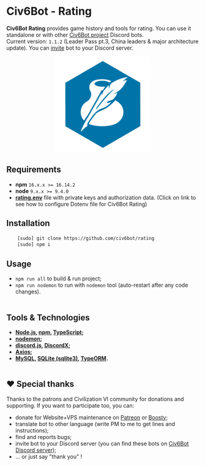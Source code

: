 # Civ6Bot - Rating

**Civ6Bot Rating** provides game history and tools for rating. You can use it standalone or with other [Civ6Bot project](https://github.com/civ6bot/) Discord bots.
<br>
Current version: `1.1.2` (Leader Pass pt.3, China leaders & major architecture update).
You can [invite](https://discord.com/api/oauth2/authorize?client_id=795292082184650813&permissions=139855260737&scope=bot) bot to your Discord server.
<p align="center">
    <img src="./images/rating.png"  width="250" height="250">
</p>

## <a name="requirements"></a>Requirements
* **npm** `16.x.x >= 16.14.2`
* **node** `9.x.x >= 9.4.0`
* [**rating.env**](./docs/env-rating.md) file with private keys and authorization data. (Click on link to see how to configure Dotenv file for Civ6Bot Rating)

## <a name="installation"></a>Installation
```bash
    [sudo] git clone https://github.com/civ6bot/rating
    [sudo] npm i
```

## <a name="usage"></a>Usage
* `npm run all` to build & run project;
* `npm run nodemon` to run with `nodemon` tool (auto-restart after any code changes).
<br/><br/>

## <a name="tools"></a>Tools & Technologies
* **[Node.js](https://nodejs.org/en/), [npm](https://www.npmjs.com/), [TypeScript](https://www.typescriptlang.org/);**
* **[nodemon](https://www.npmjs.com/package/nodemon);**
* **[discord.js](https://discord.js.org/#/), [DiscordX](https://www.npmjs.com/package/discordx);**
* **[Axios](https://www.npmjs.com/package/axios);**
* **[MySQL](https://www.npmjs.com/package/mysql), [SQLite (sqlite3)](https://www.npmjs.com/package/sqlite3), [TypeORM](https://typeorm.io/).**
<br/><br/>

## ❤️ Special thanks
Thanks to the patrons and Civilization VI community for donations and supporting. If you want to participate too, you can:
- donate for Website+VPS maintenance on [Patreon](https://www.patreon.com/civ6bot) or [Boosty](https://boosty.to/civ6bot);
- translate bot to other language (write PM to me to get lines and instructions);
- find and reports bugs;
- invite bot to your Discord server (you can find these bots on [Civ6Bot Discord server](https://discord.gg/CzCQPjxXTy));
- ... or just say "thank you" !
